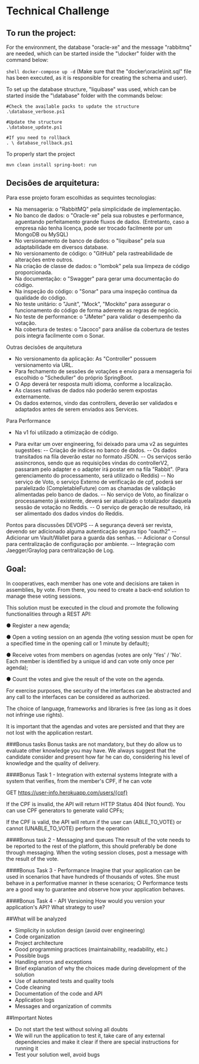 # Technical Challenge

## To run the project:
For the environment, the database "oracle-xe" and the message "rabbitmq" are needed, which can be started inside the "\docker" folder with the command below:

`` shell
docker-compose up -d
``
(Make sure that the "docker\oracle\init.sql" file has been executed, as it is responsible for creating the schema and user).

To set up the database structure, "liquibase" was used, which can be started inside the "\database" folder with the commands below:

```shell
#Check the available packs to update the structure
.\database_verbose.ps1

#Update the structure
.\database_update.ps1

#If you need to rollback
. \ database_rollback.ps1
```

To properly start the project

```shell
mvn clean install spring-boot: run
```

## Decisões de arquitetura:

Para esse projeto foram escolhidas as sequintes tecnologias:
- Na mensageria: o "RabbitMQ" pela simplicidade de implementação.
- No banco de dados: o "Oracle-xe" pela sua robustes e performance, aguentando perfeitamento grande fluxos de dados. (Entretanto, caso a empresa não tenha licença, pode ser trocado facilmente por um MongoDB ou MySQL)
- No versionamento de banco de dados: o "liquibase" pela sua adaptabilidade em diversos database.
- No versionamento de código: o "GitHub" pela rastreabilidade de alterações entre outros.
- Na criação de classe de dados: o "lombok" pela sua limpeza de código proporcionada.
- Na documentação: o "Swagger" para gerar uma documentação do código.
- Na inspeção do código: o "Sonar" para uma inspeção contínua da qualidade do código.
- No teste unitário: o "Junit", "Mock", "Mockito" para assegurar o funcionamento do código de forma aderente as regras de negócio.
- No teste de performance: o "JMeter" para validar o desempenho da votação.
- Na cobertura de testes: o "Jacoco" para análise da cobertura de testes pois integra facilmente com o Sonar.

Outras decisões de arquitetura
- No versionamento da aplicação: As "Controller" possuem versionamento via URL.
- Para fechamento de sessões de votações e envio para a mensageria foi escolhido o "Scheduller" do próprio SpringBoot.
- O App deverá ter resposta multi idioma, conforme a localização.
- As classes nativas de dados não poderão serem expostas externamente.
- Os dados externos, vindo das controllers, deverão ser validados e adaptados antes de serem enviados aos Services.

Para Performance
- Na v1 foi utilizado a otimização de código.

- Para evitar um over engineering, foi deixado para uma v2 as seguintes sugestões:
-- Criação de indices no banco de dados.
-- Os dados transitados na fila deverão estar no formato JSON.
-- Os serviços serão assincronos, sendo que as requisições vindas do controllerV2, passaram pelo adapter e o adapter irá postar em na fila "Rabbit". (Para gerenciamento do processamento, será utilizado o Reddis)
-- No serviço de Voto, o serviço Externo de verificação de cpf, poderá ser paralelizado (CompletableFuture) com as chamadas de validação alimentadas pelo banco de dados.
-- No serviço de Voto, ao finalizar o processamento já existente, deverá ser atualizado o totalizador daquela sessão de votação no Reddis. 
-- O serviço de geração de resultado, irá ser alimentado dos dados vindos do Reddis.

Pontos para discussões DEVOPS
-- A segurança deverá ser revista, devendo ser adicionado alguma autenticação segura tipo "oauth2"
-- Adicionar um Vault/Wallet para a guarda das senhas.
-- Adicionar o Consul para centralização de configuração por ambiente.
-- Integração com Jaegger/Graylog para centralização de Log.

## Goal: 
In cooperatives, each member has one vote and decisions are taken in assemblies, by vote. 
From there, you need to create a back-end solution to manage these voting sessions.

This solution must be executed in the cloud and promote the following functionalities through a REST API:

● Register a new agenda; 

● Open a voting session on an agenda (the voting session must be open for a specified time in the opening call or 1 minute by default); 

● Receive votes from members on agendas (votes are only 'Yes' / 'No'. Each member is identified by a unique id and can vote only once per agenda); 

● Count the votes and give the result of the vote on the agenda.

For exercise purposes, the security of the interfaces can be abstracted and any call to the interfaces can be considered as authorized.

The choice of language, frameworks and libraries is free (as long as it does not infringe use rights).

It is important that the agendas and votes are persisted and that they are not lost with the application restart.

###Bonus tasks
Bonus tasks are not mandatory, but they do allow us to evaluate other knowledge you may have. We always suggest that the candidate consider and present how far he can do, considering his level of knowledge and the quality of delivery.

####Bonus Task 1 - Integration with external systems 
Integrate with a system that verifies, from the member's CPF, if he can vote 

GET https://user-info.herokuapp.com/users/{cpf} 

If the CPF is invalid, the API will return HTTP Status 404 (Not found). You can use CPF generators to generate valid CPFs; 

If the CPF is valid, the API will return if the user can (ABLE_TO_VOTE) or cannot (UNABLE_TO_VOTE) perform the operation

####Bonus task 2 - Messaging and queues
The result of the vote needs to be reported to the rest of the platform, this should preferably be done through messaging. When the voting session closes, post a message with the result of the vote.

####Bonus Task 3 - Performance 
Imagine that your application can be used in scenarios that have hundreds of thousands of votes. She must behave in a performative manner in these scenarios; ○ Performance tests are a good way to guarantee and observe how your application behaves.

####Bonus Task 4 - API Versioning
How would you version your application's API? What strategy to use?

##What will be analyzed
- Simplicity in solution design (avoid over engineering) 
- Code organization 
- Project architecture 
- Good programming practices (maintainability, readability, etc.) 
- Possible bugs 
- Handling errors and exceptions 
- Brief explanation of why the choices made during development of the solution 
- Use of automated tests and quality tools 
- Code cleaning 
- Documentation of the code and API 
- Application logs 
- Messages and organization of commits

##Important Notes
- Do not start the test without solving all doubts 
- We will run the application to test it, take care of any external dependencies and make it clear if there are special instructions for running it 
- Test your solution well, avoid bugs